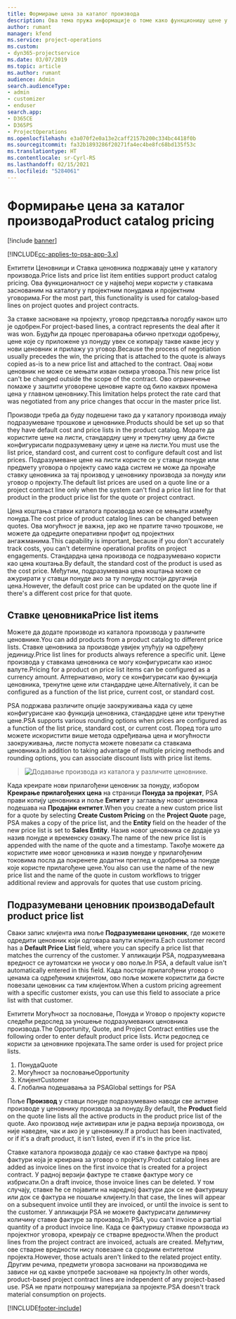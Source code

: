 ```yaml
---
title: Формирање цена за каталог производа
description: Ова тема пружа информације о томе како функционишу цене у каталогу производа у апликацији Dynamics 365 Project Service Automation (PSA).
author: rumant
manager: kfend
ms.service: project-operations
ms.custom:
- dyn365-projectservice
ms.date: 03/07/2019
ms.topic: article
ms.author: rumant
audience: Admin
search.audienceType:
- admin
- customizer
- enduser
search.app:
- D365CE
- D365PS
- ProjectOperations
ms.openlocfilehash: e3a070f2e0a13e2caff2157b200c334bc4418f0b
ms.sourcegitcommit: fa32b1893286f20271fa4ec4be8fc68bd135f53c
ms.translationtype: HT
ms.contentlocale: sr-Cyrl-RS
ms.lasthandoff: 02/15/2021
ms.locfileid: "5284061"
---
```

# <a name="product-catalog-pricing"></a><span data-ttu-id="2e292-103">Формирање цена за каталог производа</span><span class="sxs-lookup"><span data-stu-id="2e292-103">Product catalog pricing</span></span> 

[!include [banner](../includes/psa-now-project-operations.md)]

[!INCLUDE[cc-applies-to-psa-app-3.x](../includes/cc-applies-to-psa-app-3x.md)]


<span data-ttu-id="2e292-104">Ентитети Ценовници и Ставка ценовника подржавају цене у каталогу производа.</span><span class="sxs-lookup"><span data-stu-id="2e292-104">Price lists and price list item entities support product catalog pricing.</span></span> <span data-ttu-id="2e292-105">Ова функционалност се у највећој мери користи у ставкама заснованим на каталогу у пројектним понудама и пројектним уговорима.</span><span class="sxs-lookup"><span data-stu-id="2e292-105">For the most part, this functionality is used for catalog-based lines on project quotes and project contracts.</span></span>

<span data-ttu-id="2e292-106">За ставке засноване на пројекту, уговор представља погодбу након што је одобрен.</span><span class="sxs-lookup"><span data-stu-id="2e292-106">For project-based lines, a contract represents the deal after it was won.</span></span> <span data-ttu-id="2e292-107">Будући да процес преговарања обично претходи одобрењу, цене које су приложене уз понуду увек се копирају такве какве јесу у нови ценовник и прилажу уз уговор.</span><span class="sxs-lookup"><span data-stu-id="2e292-107">Because the process of negotiation usually precedes the win, the pricing that is attached to the quote is always copied as-is to a new price list and attached to the contract.</span></span> <span data-ttu-id="2e292-108">Овај нови ценовник не може се мењати изван оквира уговора.</span><span class="sxs-lookup"><span data-stu-id="2e292-108">This new price list can't be changed outside the scope of the contract.</span></span> <span data-ttu-id="2e292-109">Ово ограничење помаже у заштити уговорене ценовне карте од било каквих промена цена у главном ценовнику.</span><span class="sxs-lookup"><span data-stu-id="2e292-109">This limitation helps protect the rate card that was negotiated from any price changes that occur in the master price list.</span></span>

<span data-ttu-id="2e292-110">Производи треба да буду подешени тако да у каталогу производа имају подразумеване трошкове и ценовнике.</span><span class="sxs-lookup"><span data-stu-id="2e292-110">Products should be set up so that they have default cost and price lists in the product catalog.</span></span> <span data-ttu-id="2e292-111">Морате да користите цене на листи, стандардну цену и тренутну цену да бисте конфигурисали подразумевану цену и цене на листи.</span><span class="sxs-lookup"><span data-stu-id="2e292-111">You must use the list price, standard cost, and current cost to configure default cost and list prices.</span></span> <span data-ttu-id="2e292-112">Подразумеване цене на листи користе се у ставци понуде или предмету уговора о пројекту само када систем не може да пронађе ставку ценовника за тај производ у ценовнику производа за понуду или уговор о пројекту.</span><span class="sxs-lookup"><span data-stu-id="2e292-112">The default list prices are used on a quote line or a project contract line only when the system can't find a price list line for that product in the product price list for the quote or project contract.</span></span>

<span data-ttu-id="2e292-113">Цена коштања ставки каталога производа може се мењати између понуда.</span><span class="sxs-lookup"><span data-stu-id="2e292-113">The cost price of product catalog lines can be changed between quotes.</span></span> <span data-ttu-id="2e292-114">Ова могућност је важна, јер ако не пратите тачно трошкове, не можете да одредите оперативни профит од пројектних ангажманима.</span><span class="sxs-lookup"><span data-stu-id="2e292-114">This capability is important, because if you don't accurately track costs, you can't determine operational profits on project engagements.</span></span> <span data-ttu-id="2e292-115">Стандардна цена производа се подразумевано користи као цена коштања.</span><span class="sxs-lookup"><span data-stu-id="2e292-115">By default, the standard cost of the product is used as the cost price.</span></span> <span data-ttu-id="2e292-116">Међутим, подразумевана цена коштања може се ажурирати у ставци понуде ако за ту понуду постоји другачија цена.</span><span class="sxs-lookup"><span data-stu-id="2e292-116">However, the default cost price can be updated on the quote line if there's a different cost price for that quote.</span></span>

## <a name="price-list-items"></a><span data-ttu-id="2e292-117">Ставке ценовника</span><span class="sxs-lookup"><span data-stu-id="2e292-117">Price list items</span></span>

<span data-ttu-id="2e292-118">Можете да додате производе из каталога производа у различите ценовнике.</span><span class="sxs-lookup"><span data-stu-id="2e292-118">You can add products from a product catalog to different price lists.</span></span> <span data-ttu-id="2e292-119">Ставке ценовника за производе увијек упућују на одређену јединицу.</span><span class="sxs-lookup"><span data-stu-id="2e292-119">Price list lines for products always reference a specific unit.</span></span> <span data-ttu-id="2e292-120">Цене производа у ставкама ценовника се могу конфигурисати као износ валуте.</span><span class="sxs-lookup"><span data-stu-id="2e292-120">Pricing for a product on price list items can be configured as a currency amount.</span></span> <span data-ttu-id="2e292-121">Алтернативно, могу се конфигурисати као функција ценовника, тренутне цене или стандардне цене.</span><span class="sxs-lookup"><span data-stu-id="2e292-121">Alternatively, it can be configured as a function of the list price, current cost, or standard cost.</span></span>

<span data-ttu-id="2e292-122">PSA подржава различите опције заокруживања када су цене конфигурисане као функција ценовника, стандардне цене или тренутне цене.</span><span class="sxs-lookup"><span data-stu-id="2e292-122">PSA supports various rounding options when prices are configured as a function of the list price, standard cost, or current cost.</span></span> <span data-ttu-id="2e292-123">Поред тога што можете искористити више метода одређивања цена и могућности заокруживања, листе попуста можете повезати са ставкама ценовника.</span><span class="sxs-lookup"><span data-stu-id="2e292-123">In addition to taking advantage of multiple pricing methods and rounding options, you can associate discount lists with price list items.</span></span> 

> ![Додавање производа из каталога у различите ценовнике.](media/basic-guide-16.png)

<span data-ttu-id="2e292-125">Када креирате нови прилагођени ценовник за понуду, избором **Креирање прилагођених цена** на страници **Понуда за пројекат**, PSA прави копију ценовника и поље **Ентитет** у заглављу новог ценовника подешава на **Продајни ентитет**.</span><span class="sxs-lookup"><span data-stu-id="2e292-125">When you create a new custom price list for a quote by selecting **Create Custom Pricing** on the **Project Quote** page, PSA makes a copy of the price list, and the **Entity** field on the header of the new price list is set to **Sales Entity**.</span></span> <span data-ttu-id="2e292-126">Назив новог ценовника се додаје уз назив понуде и временску ознаку.</span><span class="sxs-lookup"><span data-stu-id="2e292-126">The name of the new price list is appended with the name of the quote and a timestamp.</span></span> <span data-ttu-id="2e292-127">Такође можете да користите име новог ценовника и назив понуде у прилагођеним токовима посла да покренете додатни преглед и одобрења за понуде које користе прилагођене цене.</span><span class="sxs-lookup"><span data-stu-id="2e292-127">You also can use the name of the new price list and the name of the quote in custom workflows to trigger additional review and approvals for quotes that use custom pricing.</span></span>

 
## <a name="default-product-price-list"></a><span data-ttu-id="2e292-128">Подразумевани ценовник производа</span><span class="sxs-lookup"><span data-stu-id="2e292-128">Default product price list</span></span>
<span data-ttu-id="2e292-129">Сваки запис клијента има поље **Подразумевани ценовник**, где можете одредити ценовник који одговара валути клијента.</span><span class="sxs-lookup"><span data-stu-id="2e292-129">Each customer record has a **Default Price List** field, where you can specify a price list that matches the currency of the customer.</span></span> <span data-ttu-id="2e292-130">У апликацији PSA, подразумевана вредност се аутоматски не уноси у ово поље.</span><span class="sxs-lookup"><span data-stu-id="2e292-130">In PSA, a default value isn't automatically entered in this field.</span></span> <span data-ttu-id="2e292-131">Када постоји прилагођени уговор о ценама са одређеним клијентом, ово поље можете користити да бисте повезали ценовник са тим клијентом.</span><span class="sxs-lookup"><span data-stu-id="2e292-131">When a custom pricing agreement with a specific customer exists, you can use this field to associate a price list with that customer.</span></span>

<span data-ttu-id="2e292-132">Ентитети Могућност за пословање, Понуда и Уговор о пројекту користе следећи редослед за уношење подразумеваних ценовника производа.</span><span class="sxs-lookup"><span data-stu-id="2e292-132">The Opportunity, Quote, and Project Contract entities use the following order to enter default product price lists.</span></span> <span data-ttu-id="2e292-133">Исти редослед се користи за ценовнике пројеката.</span><span class="sxs-lookup"><span data-stu-id="2e292-133">The same order is used for project price lists.</span></span>

1.  <span data-ttu-id="2e292-134">Понуда</span><span class="sxs-lookup"><span data-stu-id="2e292-134">Quote</span></span>
2.  <span data-ttu-id="2e292-135">Могућност за пословање</span><span class="sxs-lookup"><span data-stu-id="2e292-135">Opportunity</span></span>
3.  <span data-ttu-id="2e292-136">Клијент</span><span class="sxs-lookup"><span data-stu-id="2e292-136">Customer</span></span>
4.  <span data-ttu-id="2e292-137">Глобална подешавања за PSA</span><span class="sxs-lookup"><span data-stu-id="2e292-137">Global settings for PSA</span></span>

<span data-ttu-id="2e292-138">Поље **Производ** у ставци понуде подразумевано наводи све активне производе у ценовнику производа за понуду.</span><span class="sxs-lookup"><span data-stu-id="2e292-138">By default, the **Product** field on the quote line lists all the active products in the product price list of the quote.</span></span> <span data-ttu-id="2e292-139">Ако производ није активиран или је радна верзија производа, он није наведен, чак и ако је у ценовнику.</span><span class="sxs-lookup"><span data-stu-id="2e292-139">If a product has been inactivated, or if it's a draft product, it isn't listed, even if it's in the price list.</span></span> 

<span data-ttu-id="2e292-140">Ставке каталога производа додају се као ставке фактуре на првој фактури која је креирана за уговор о пројекту.</span><span class="sxs-lookup"><span data-stu-id="2e292-140">Product catalog lines are added as invoice lines on the first invoice that is created for a project contract.</span></span> <span data-ttu-id="2e292-141">У радној верзији фактуре те ставке фактуре могу се избрисати.</span><span class="sxs-lookup"><span data-stu-id="2e292-141">On a draft invoice, those invoice lines can be deleted.</span></span> <span data-ttu-id="2e292-142">У том случају, ставке ће се појавити на наредној фактури док се не фактуришу или док се фактура не пошаље клијенту.</span><span class="sxs-lookup"><span data-stu-id="2e292-142">In that case, the lines will appear on a subsequent invoice until they are invoiced, or until the invoice is sent to the customer.</span></span> <span data-ttu-id="2e292-143">У апликацији PSA не можете фактурисати делимичну количину ставке фактуре за производ.</span><span class="sxs-lookup"><span data-stu-id="2e292-143">In PSA, you can't invoice a partial quantity of a product invoice line.</span></span> <span data-ttu-id="2e292-144">Када се фактуришу ставке производа из пројектног уговора, креирају се стварне вредности.</span><span class="sxs-lookup"><span data-stu-id="2e292-144">When the product lines from the project contract are invoiced, actuals are created.</span></span> <span data-ttu-id="2e292-145">Међутим, ове стварне вредности нису повезане са сродним ентитетом пројекта.</span><span class="sxs-lookup"><span data-stu-id="2e292-145">However, those actuals aren't linked to the related project entity.</span></span> <span data-ttu-id="2e292-146">Другим речима, предмети уговора засновани на производима не зависе ни од какве употребе засноване на пројекту.</span><span class="sxs-lookup"><span data-stu-id="2e292-146">In other words, product-based project contract lines are independent of any project-based use.</span></span> <span data-ttu-id="2e292-147">PSA не прати потрошњу материјала за пројекте.</span><span class="sxs-lookup"><span data-stu-id="2e292-147">PSA doesn't track material consumption on projects.</span></span>


[!INCLUDE[footer-include](../includes/footer-banner.md)]